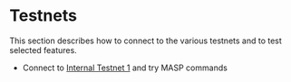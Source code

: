 # Testnets

This section describes how to connect to the various testnets and to test selected features.

* Connect to [Internal Testnet 1](internal-testnet-1/README.md) and try MASP commands